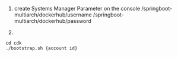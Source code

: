 1. create Systems Manager Parameter on the console
/springboot-multiarch/dockerhub/username
/springboot-multiarch/dockerhub/password

2. 
```
cd cdk
./bootstrap.sh {account id}
```